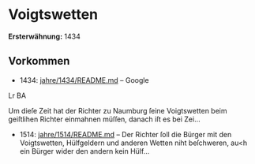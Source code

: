 # Voigtswetten

**Ersterwähnung:** 1434

## Vorkommen
- 1434: [jahre/1434/README.md](../jahre/1434/README.md) – Google


Lr BA

Um dieſe Zeit hat der Richter zu Naumburg ſeine
Voigtswetten beim geiſtlihen Richter einmahnen müſſen,
danach iſt es bei Zei...
- 1514: [jahre/1514/README.md](../jahre/1514/README.md) – Der
Richter ſoll die Bürger mit den Voigtswetten, Hülfgeldern
und anderen Wetten niht beſchweren, au<h ein Bürger
wider den andern kein Hülf...

